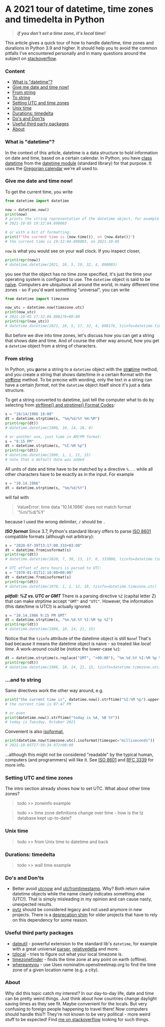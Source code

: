 # A 2021 tour of datetime, time zones and timedelta in Python
> ***if you don't set a time zone, it's local time!***

This article gives a quick tour of how to handle date/time, time zones and durations in Python 3.9 and higher. It should help you to avoid the common pitfalls I've encountered personally and in many questions around the subject on [stackoverflow](https://stackoverflow.com/).


### Content
- [What is "datetime"?](#what-is-datetime)
- [Give me date and time now!](#give-me-date-and-time-now)
- [From string](#from-string)
- [To string](#and-to-string)
- [Setting UTC and time zones](#setting-utc-and-time-zones)
- [Unix time](#unix-time)
- [Durations: timedelta](#durations-timedelta)
- [Do's and Don'ts](#dos-and-donts)
- [Useful third party packages](#useful-third-party-packages)
- [About](#about)


### What is "datetime"?
In the context of this article, datetime is a data structure to hold information on date and time, based on a certain calendar. In Python, you have [class datetime](https://docs.python.org/3/library/datetime.html#datetime-objects) from the [datetime module](https://docs.python.org/3/library/datetime.html) (standard library) for that purpose. It uses the [Gregorian calendar](https://en.wikipedia.org/wiki/Gregorian_calendar) we're all used to.


### Give me date and time now!
To get the current time, you write
```Python
from datetime import datetime

now = datetime.now()
print(now)
# prints the string representation of the datetime object, for example
# 2021-10-05 19:32:04.898003

# or with a bit of formatting:
print(f"the current time is {now.time()}, on {now.date()}")
# the current time is 19:32:04.898003, on 2021-10-05
```
`now` is what you would see on your wall clock. If you inspect closer,
```Python
print(repr(now))
# datetime.datetime(2021, 10, 5, 19, 32, 4, 898003)
```
you see that the object has no time zone specified, it's just the time your operating system is configured to use. The `datetime` object is said to be [naïve](https://docs.python.org/3/library/datetime.html#aware-and-naive-objects). Computers are ubiquitous all around the world, in many different time zones - so if you'd want something "universal", you can write
```Python
from datetime import timezone

now_utc = datetime.now(timezone.utc)
print(now_utc)
# 2021-10-05 17:32:04.898176+00:00
print(repr(now_utc))
# datetime.datetime(2021, 10, 5, 17, 32, 4, 898176, tzinfo=datetime.timezone.utc)
```
But before we dive into time zones, let's discuss how you can get a string that shows date and time. And of course the other way around, how you get a `datetime` object from a string of characters.


### From string
In Python, you **p**arse a string to a `datetime` object with the [str**p**time](https://docs.python.org/3/library/datetime.html#strftime-and-strptime-behavior) method, and you create a string that shows date/time in a certain **f**ormat with the [str**f**time](https://docs.python.org/3/library/datetime.html#strftime-and-strptime-behavior) method. To be precise with wording, only the text in a string can have a certain *format*, not the `datetime` object itself since it's just a data structure.

To get a string converted to datetime, just tell the computer what to do by selecting from [strftime() and strptime() Format Codes](https://docs.python.org/3/library/datetime.html#strftime-and-strptime-format-codes):
```Python
s = "10/14/1986 18:00"
dt = datetime.strptime(s, "%m/%d/%Y %H:%M")
print(repr(dt))
# datetime.datetime(1986, 10, 14, 18, 0)

# or another one, just time in AM/PM format:
s = "9:15 PM"
dt = datetime.strptime(s, "%I:%M %p")
print(repr(dt))
# datetime.datetime(1900, 1, 1, 21, 15)
# note that a default date was added
```
All units of date and time have to be matched by a directive `%...` while all other characters have to be exactly as in the input. For example
```Python
s = "10.14.1986"
dt = datetime.strptime(s, "%m/%d/%Y")
```
will fail with 
> ValueError: time data '10.14.1986' does not match format '%m/%d/%Y'

because I used the wrong delimiter, `/` should be `.`

***ISO format***
Since 3.7, Python's standard library offers to parse [ISO 8601](https://en.wikipedia.org/wiki/ISO_8601) compatible formats (although not arbitrary):
```Python
s = "2020-07-30T13:17:00.333+03:00"
dt = datetime.fromisoformat(s)
print(repr(dt))
# datetime.datetime(2020, 7, 30, 13, 17, 0, 333000, tzinfo=datetime.timezone(datetime.timedelta(seconds=10800)))

# UTC offset of zero hours is parsed to UTC:
s = "1970-01-01T12:18:00+00:00"
dt = datetime.fromisoformat(s)
print(repr(dt))
# datetime.datetime(1970, 1, 1, 12, 18, tzinfo=datetime.timezone.utc)
```

***pitfall: %Z vs. UTC or GMT***
There is a parsing directive `%Z` (capital letter Z) that can make strptime accept `"GMT"` and `"UTC"`. However, the information (this date/time is UTC!) is actually ignored:
```Python
s = "10.14.1986 9:15 PM GMT"
dt = datetime.strptime(s, "%m.%d.%Y %I:%M %p %Z")
print(repr(dt))
# datetime.datetime(1986, 10, 14, 21, 15)
``` 
Notice that the `tzinfo` attribute of the datetime object is still `None`! That's bad because it means the datetime object is naive - so treated like *local time*. A work-around could be (notice the lower-case `%z`):
```Python
dt = datetime.strptime(s.replace("GMT", "+00:00"), "%m.%d.%Y %I:%M %p %z")
print(repr(dt))
# datetime.datetime(1986, 10, 14, 21, 15, tzinfo=datetime.timezone.utc)
```

### ...and to string
Same directives work the other way around, e.g.
```Python
print("the current time is", datetime.now().strftime("%I:%M %p").upper())
# the current time is 07:47 PM

# or even
print(datetime.now().strftime("today is %A, %B %Y"))
# today is Tuesday, October 2021
```
Convenient is also [isoformat](https://docs.python.org/3/library/datetime.html#datetime.datetime.isoformat),
```Python
print(datetime.now(timezone.utc).isoformat(timespec="milliseconds"))
# 2021-10-05T17:50:34.972+00:00
```
...although this might not be considered "readable" by the typical human, computers (and programmers) will like it. See [ISO 8601](https://en.wikipedia.org/wiki/ISO_8601) and [RFC 3339](https://datatracker.ietf.org/doc/html/rfc3339) for more info.




### Setting UTC and time zones
The intro section already shows how to set UTC. What about other time zones?

> todo >> zoneinfo example

> todo >> time zone definitions change over time - how is the tz database kept up-to-date?


### Unix time
> todo >> from Unix time to datetime and back


### Durations: timedelta
> todo >> wall time example


### Do's and Don'ts
- Better avoid [utcnow](https://docs.python.org/3/library/datetime.html#datetime.datetime.utcnow) and [utcfromtimestamp](https://docs.python.org/3/library/datetime.html#datetime.datetime.utcfromtimestamp). Why? Both return naïve datetime objects while the name clearly indicates something else (UTC!). That is simply misleading in my opinion and can cause nasty, unexpected results.
- [pytz](https://pythonhosted.org/pytz/) should be considered legacy and not used anymore in new projects. There is a [deprecation shim](https://github.com/pganssle/pytz-deprecation-shim) for older projects that have to rely on this dependency for some reason.


### Useful third party packages
- [dateutil](https://github.com/dateutil/dateutil) - powerful extension to the standard lib's `datetime`, for example with a great universal [parser](https://dateutil.readthedocs.io/en/stable/parser.html), [relativedelta](https://dateutil.readthedocs.io/en/stable/relativedelta.html) and more.
- [tzlocal](https://github.com/regebro/tzlocal) - tries to figure out what your local timezone is.
- [timezonefinder](https://github.com/jannikmi/timezonefinder) - finds the time zone at any point on earth (offline).
- [whereareyou](https://github.com/MrFuppes/whenareyou) - use Uses nominatim.openstreetmap.org to find the time zone of a given location name (e.g. a city).


### About
Why did this topic catch my interest? In our day-to-day life, date and time can be pretty weird things. Just think about how countries change daylight saving times as they see fit. Maybe convenient for the locals. But very confusing to foreign people happening to travel there! Now computers should handle this?! They're not known to be very political - more weird stuff to be expected! Find [me on stackoverflow](https://stackoverflow.com/users/10197418/mrfuppes) looking for such things.
